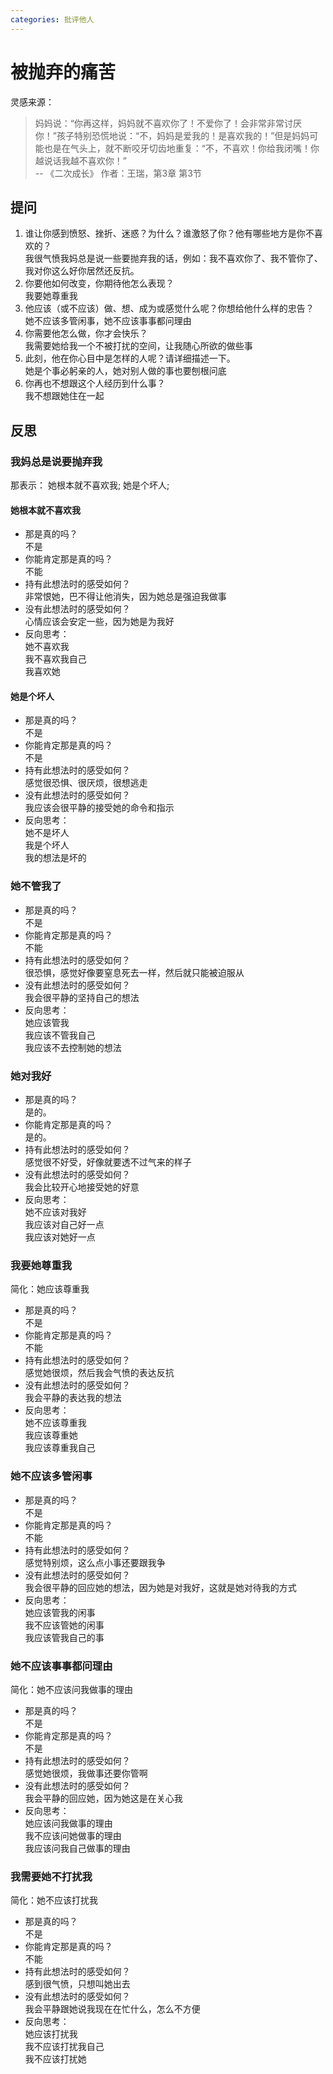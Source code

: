 ```yaml
---
categories: 批评他人
---
```


# 被抛弃的痛苦

灵感来源：
> 妈妈说：“你再这样，妈妈就不喜欢你了！不爱你了！会非常非常讨厌你！”孩子特别恐慌地说：“不，妈妈是爱我的！是喜欢我的！”但是妈妈可能也是在气头上，就不断咬牙切齿地重复：“不，不喜欢！你给我闭嘴！你越说话我越不喜欢你！”  
> -- 《二次成长》 作者：王瑞，第3章 第3节

## 提问

1. 谁让你感到愤怒、挫折、迷惑？为什么？谁激怒了你？他有哪些地方是你不喜欢的？  
我很气愤我妈总是说一些要抛弃我的话，例如：我不喜欢你了、我不管你了、我对你这么好你居然还反抗。
2. 你要他如何改变，你期待他怎么表现？  
我要她尊重我
3. 他应该（或不应该）做、想、成为或感觉什么呢？你想给他什么样的忠告？  
她不应该多管闲事，她不应该事事都问理由
4. 你需要他怎么做，你才会快乐？  
我需要她给我一个不被打扰的空间，让我随心所欲的做些事
5. 此刻，他在你心目中是怎样的人呢？请详细描述一下。  
她是个事必躬亲的人，她对别人做的事也要刨根问底
6. 你再也不想跟这个人经历到什么事？  
我不想跟她住在一起

## 反思

### 我妈总是说要抛弃我

那表示： 她根本就不喜欢我; 她是个坏人;

#### 她根本就不喜欢我

- 那是真的吗？  
不是
- 你能肯定那是真的吗？  
不能
- 持有此想法时的感受如何？  
非常恨她，巴不得让他消失，因为她总是强迫我做事
- 没有此想法时的感受如何？  
心情应该会安定一些，因为她是为我好
- 反向思考：  
她不喜欢我  
我不喜欢我自己  
我喜欢她

#### 她是个坏人

- 那是真的吗？  
不是
- 你能肯定那是真的吗？  
不是
- 持有此想法时的感受如何？  
感觉很恐惧、很厌烦，很想逃走
- 没有此想法时的感受如何？  
我应该会很平静的接受她的命令和指示
- 反向思考：  
她不是坏人  
我是个坏人  
我的想法是坏的

### 她不管我了

- 那是真的吗？  
不是
- 你能肯定那是真的吗？  
不能
- 持有此想法时的感受如何？  
很恐惧，感觉好像要窒息死去一样，然后就只能被迫服从
- 没有此想法时的感受如何？  
我会很平静的坚持自己的想法
- 反向思考：  
她应该管我  
我应该不管我自己  
我应该不去控制她的想法

### 她对我好

- 那是真的吗？  
是的。
- 你能肯定那是真的吗？  
是的。
- 持有此想法时的感受如何？  
感觉很不好受，好像就要透不过气来的样子
- 没有此想法时的感受如何？  
我会比较开心地接受她的好意
- 反向思考：  
她不应该对我好  
我应该对自己好一点  
我应该对她好一点

### 我要她尊重我

简化：她应该尊重我

- 那是真的吗？  
不是
- 你能肯定那是真的吗？  
不能
- 持有此想法时的感受如何？  
感觉她很烦，然后我会气愤的表达反抗
- 没有此想法时的感受如何？  
我会平静的表达我的想法
- 反向思考：  
她不应该尊重我  
我应该尊重她  
我应该尊重我自己

### 她不应该多管闲事

- 那是真的吗？  
不是
- 你能肯定那是真的吗？  
不能
- 持有此想法时的感受如何？  
感觉特别烦，这么点小事还要跟我争
- 没有此想法时的感受如何？  
我会很平静的回应她的想法，因为她是对我好，这就是她对待我的方式
- 反向思考：  
她应该管我的闲事  
我不应该管她的闲事  
我应该管我自己的事

### 她不应该事事都问理由

简化：她不应该问我做事的理由

- 那是真的吗？  
不是
- 你能肯定那是真的吗？  
不是
- 持有此想法时的感受如何？  
感觉她很烦，我做事还要你管啊
- 没有此想法时的感受如何？  
我会平静的回应她，因为她这是在关心我
- 反向思考：  
她应该问我做事的理由  
我不应该问她做事的理由  
我应该问我自己做事的理由

### 我需要她不打扰我

简化：她不应该打扰我

- 那是真的吗？  
不是
- 你能肯定那是真的吗？  
不能
- 持有此想法时的感受如何？  
感到很气愤，只想叫她出去
- 没有此想法时的感受如何？  
我会平静跟她说我现在在忙什么，怎么不方便
- 反向思考：  
她应该打扰我  
我不应该打扰我自己  
我不应该打扰她
